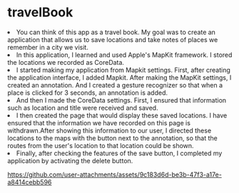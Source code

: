 # travelBook

<li> You can think of this app as a travel book. My goal was to create an application that allows us to save locations and take notes of places we remember in a city we visit. </li>
<li> In this application, I learned and used Apple's MapKit framework. I stored the locations we recorded as CoreData. </li>
<li> I started making my application from Mapkit settings. First, after creating the application interface, I added Mapkit. After making the MapKit settings, I created an annotation. And I created a gesture recognizer so that when a place is clicked for 3 seconds, an annotation is added. </li>
<li> And then I made the CoreData settings. First, I ensured that information such as location and title were received and saved. </li>
<li> I then created the page that would display these saved locations. I have ensured that the information we have recorded on this page is withdrawn.After showing this information to our user, I directed these locations to the maps with the button next to the annotation, so that the routes from the user's location to that location could be shown. </li>
<li> Finally, after checking the features of the save button, I completed my application by activating the delete button. </li>



https://github.com/user-attachments/assets/9c183d6d-be3b-47f3-a17e-a8414cebb596

